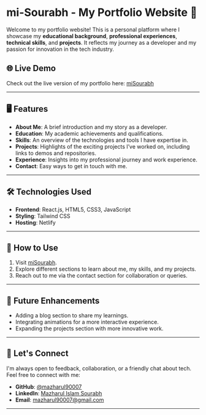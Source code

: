 # mi-Sourabh - My Portfolio Website 🌟

Welcome to my portfolio website! This is a personal platform where I showcase my **educational background**, **professional experiences**, **technical skills**, and **projects**. It reflects my journey as a developer and my passion for innovation in the tech industry.

## 🌐 Live Demo  
Check out the live version of my portfolio here: [miSourabh](https://mi-sourabh.netlify.app/)  

---

## 🖥️ Features  

- **About Me**: A brief introduction and my story as a developer.  
- **Education**: My academic achievements and qualifications.  
- **Skills**: An overview of the technologies and tools I have expertise in.  
- **Projects**: Highlights of the exciting projects I’ve worked on, including links to demos and repositories.  
- **Experience**: Insights into my professional journey and work experience.  
- **Contact**: Easy ways to get in touch with me.  

---

## 🛠️ Technologies Used  

- **Frontend**: React.js, HTML5, CSS3, JavaScript  
- **Styling**: Tailwind CSS  
- **Hosting**: Netlify  

---

## 📖 How to Use  

1. Visit [miSourabh](https://mi-sourabh.netlify.app/).  
2. Explore different sections to learn about me, my skills, and my projects.  
3. Reach out to me via the contact section for collaboration or queries.  

---

## 🚀 Future Enhancements  

- Adding a blog section to share my learnings.  
- Integrating animations for a more interactive experience.  
- Expanding the projects section with more innovative work.  

---

## 🤝 Let's Connect  

I'm always open to feedback, collaboration, or a friendly chat about tech. Feel free to connect with me:  

- **GitHub**: [@mazharul90007](https://github.com/mazharul90007)  
- **LinkedIn**: [Mazharul Islam Sourabh](https://www.linkedin.com/in/mazharul-islam-sourabh-4111b3227/)  
- **Email**: mazharul90007@gmail.com  

---
